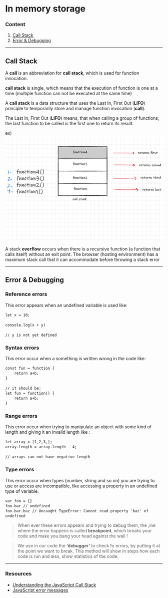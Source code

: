 # In memory storage  

### Content  
1. [Call Stack](#Call-Stack)
1. [Error & Debugging](#Error-&-Debugging)

---

## Call Stack 

A **call** is an abbreviation for **call stack**, which is used for function invocation.  

**call stack** is single, which means that the execution of function is one at a time (multiple function can not be executed at the same time)  

A **call stack** is a data structure that uses the Last In, First Out (**LIFO**) principle to temporarily store and manage function invocation (**call**).  

The Last In, First Out (**LIFO**) means, that when calling a group of functions, the last function to be called is the first one to return its result.  

ex)  
![call-stack](imgs/call-stack.png)  

A stack **overflow** occurs when there is a recursive function (a function that calls itself) without an exit point. The browser (hosting environment) has a maximum stack call that it can accommodate before throwing a stack error

---
## Error & Debugging

### Reference errors  

This error appears when an undefined variable is used like:  

```
let x = 10;

console.log(x + y)

// y is not yet defined
```


### Syntax errors  
This error occur when a something is written wrong in the code like:  
```
const fun = function {
    return a+b;
}

// it should be:
let fun = function() {
    return a+b;
}
```

### Range errors  

This error occur when trying to manipulate an object with some kind of length and giving it an invalid length like :  

```
let array = [1,2,3,];
array.length = array.length - 4;

// arrays can not have negative length

```



### Type errors  

This error occur when types (number, string and so on) you are trying to use or access are incompatible, like accessing a property in an undefined type of variable.  

```
var foo = {}
foo.bar // undefined
foo.bar.baz // Uncaught TypeError: Cannot read property 'baz' of undefined

```

>When ever these errors appears and trying to debug them, the ;ine where the error happens is called **breakpoint**, which breaks your code and make you bang your head against the wall !

>We use in our code the **‘debugger’** to check fo errors, by putting it at the point we want to break. This method will show in steps how each code is run and also, show statistics of the code. 


---
### Resources

- [Understanding the JavaScript Call Stack](https://www.freecodecamp.org/news/understanding-the-javascript-call-stack-861e41ae61d4/)
- [JavaScript error messages](https://codeburst.io/javascript-error-messages-debugging-d23f84f0ae7c)